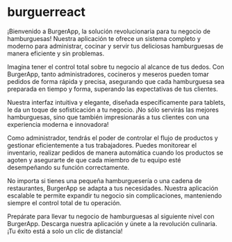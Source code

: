 # burguerreact
¡Bienvenido a BurgerApp, la solución revolucionaria para tu negocio de hamburguesas! Nuestra aplicación te ofrece un sistema completo y moderno para administrar, cocinar y servir tus deliciosas hamburguesas de manera eficiente y sin problemas.

Imagina tener el control total sobre tu negocio al alcance de tus dedos. Con BurgerApp, tanto administradores, cocineros y meseros pueden tomar pedidos de forma rápida y precisa, asegurando que cada hamburguesa sea preparada en tiempo y forma, superando las expectativas de tus clientes.

Nuestra interfaz intuitiva y elegante, diseñada específicamente para tablets, le da un toque de sofisticación a tu negocio. ¡No sólo servirás las mejores hamburguesas, sino que también impresionarás a tus clientes con una experiencia moderna e innovadora!

Como administrador, tendrás el poder de controlar el flujo de productos y gestionar eficientemente a tus trabajadores. Puedes monitorear el inventario, realizar pedidos de manera automática cuando los productos se agoten y asegurarte de que cada miembro de tu equipo esté desempeñando su función correctamente.

No importa si tienes una pequeña hamburguesería o una cadena de restaurantes, BurgerApp se adapta a tus necesidades. Nuestra aplicación escalable te permite expandir tu negocio sin complicaciones, manteniendo siempre el control total de tu operación.

Prepárate para llevar tu negocio de hamburguesas al siguiente nivel con BurgerApp. Descarga nuestra aplicación y únete a la revolución culinaria. ¡Tu éxito está a solo un clic de distancia!
